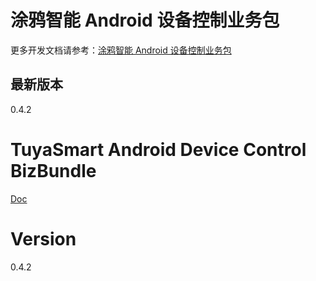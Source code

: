 # 涂鸦智能 Android 设备控制业务包

更多开发文档请参考：[涂鸦智能 Android 设备控制业务包](https://tuyainc.github.io/tuyasmart_panel_android_sdk_doc/)

## 最新版本

0.4.2

# TuyaSmart Android Device Control BizBundle

[Doc](https://tuyainc.github.io/tuyasmart_panel_android_sdk_doc/)

# Version

0.4.2




